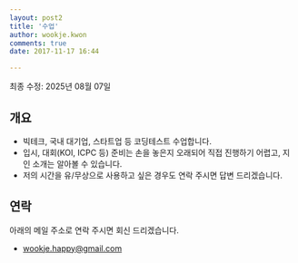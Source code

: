 ```yaml
---
layout: post2
title: '수업'
author: wookje.kwon
comments: true
date: 2017-11-17 16:44

---
```


최종 수정: 2025년 08월 07일

## 개요

- 빅테크, 국내 대기업, 스타트업 등 코딩테스트 수업합니다.  
- 입시, 대회(KOI, ICPC 등) 준비는 손을 놓은지 오래되어 직접 진행하기 어렵고, 지인 소개는 알아볼 수 있습니다.  
- 저의 시간을 유/무상으로 사용하고 싶은 경우도 연락 주시면 답변 드리겠습니다.  

## 연락

아래의 메일 주소로 연락 주시면 회신 드리겠습니다.

* [wookje.happy@gmail.com](wookje.happy@gmail.com)
